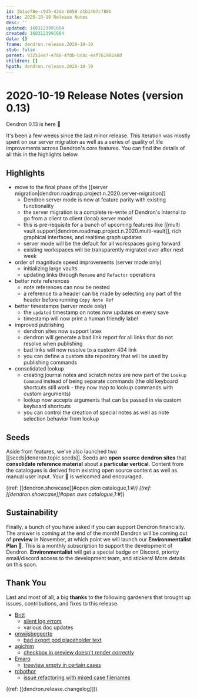 ```yaml
---
id: 1b1aef8e-c9d5-42de-b850-d1b1467cf88b
title: 2020-10-19 Release Notes
desc: ''
updated: 1603123991664
created: 1603123991664
data: {}
fname: dendron.release.2020-10-19
stub: false
parent: 932534e7-e788-4fdb-bc8c-eaf761992a8d
children: []
hpath: dendron.release.2020-10-19
---
```


# 2020-10-19 Release Notes (version 0.13)

Dendron 0.13 is here 🌱

It's been a few weeks since the last minor release. This iteration was mostly spent on our server migration as well as a series of quality of life improvements across Dendron's core features. You can find the details of all this in the highlights below. 

## Highlights
- move to the final phase of the [[server migration|dendron.roadmap.project.n.2020.server-migration]] 
    - Dendron server mode is now at feature parity with existing functionality 
    - the server migration is a complete re-write of Dendron's internal to go from a client to client (local) server model
    - this is pre-requisite for a bunch of upcoming features like [[multi vault support|dendron.roadmap.project.n.2020.multi-vault]], rich graphical interfaces, and realtime graph updates
    - server mode will be the default for all workspaces going forward
    - existing workspaces will be transparently migrated over after next week
- order of magnitude speed improvements (server mode only)
    - initializing large vaults
    - updating links through `Rename` and `Refactor` operations 
- better note references
    - note references can now be nested 
    - a reference to a header can be made by selecting any part of the header before running `Copy Note Ref`
- better timestamps (server mode only)
    - the `updated` timestamp on notes now updates on every save
    - timestamp will now print a human friendly label 
- improved publishing
    - dendron sites now support latex
    - dendron will generate a bad link report for all links that do not resolve when publishing
    - bad links will now resolve to a custom 404 link
    - you can define a custom site repository that will be used by publishing commands
- consolidated lookup
    - creating journal notes and scratch notes are now part of the `Lookup Command` instead of being separate commands (the old keyboard shortcuts still work - they now map to lookup commands with custom arguments)
    - lookup now accepts arguments that can be passed in via custom keyboard shortcuts
    - you can control the creation of special notes as well as note selection behavior from lookup

## Seeds

Aside from features, we've also launched two [[seeds|dendron.topic.seeds]]. Seeds are **open source dendron sites** that **consolidate reference material** about a **particular vertical**. Content from the catalogues is derived from existing open source content as well as manual user input. Your 🙏 is welcomed and encouraged. 

((ref: [[dendron.showcase]]#open pkm catalogue,1:#*))
((ref: [[dendron.showcase]]#open aws catalogue,1:#*))

## Sustainability

Finally, a bunch of you have asked if you can support Dendron financially. The answer is coming at the end of the month! Dendron will be coming out of **preview** in November, at which point we will launch our **Environmentalist Plan** 🌲. This is a monthly subscription to support the development of Dendron. **Environmentalist** will get a special badge on Discord, priority email/discord access to the development team, and stickers! More details on this soon.

## Thank You

Last and most of all, a big **thanks** to the following gardeners that brought up issues, contributions, and fixes to this release.
- [Britt](https://github.com/bs)
    - [silent log errors](https://github.com/dendronhq/dendron/issues/277)
    - various doc updates 
- [onwijsbegeerte](https://github.com/onwijsbegeerte)
    - [bad export pod placeholder text](https://github.com/dendronhq/dendron/issues/270)
- [agichim ](https://github.com/agichim)
    - [checkbox in preview doesn't render correctly](https://github.com/dendronhq/dendron/issues/269)
- [Emaro](https://github.com/Emaro)
    - [treeview empty in certain cases](https://github.com/dendronhq/dendron/issues/263)
- [robothor](https://github.com/robothor)
    - [issue refactoring with mixed case filenames](https://github.com/dendronhq/dendron/issues/250)


((ref: [[dendron.release.changelog]]))
